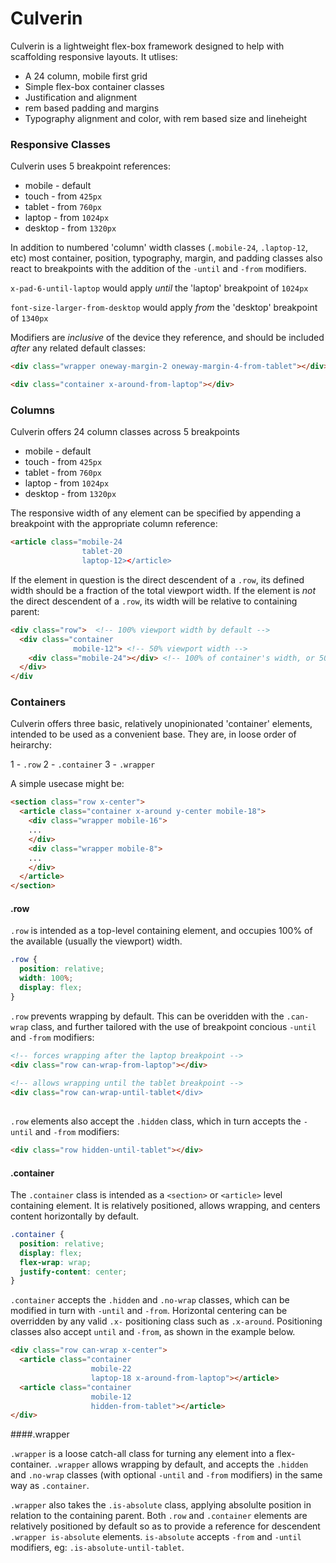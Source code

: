 # Culverin

Culverin is a lightweight flex-box framework designed to help with scaffolding responsive layouts. It utlises:

* A 24 column, mobile first grid 
* Simple flex-box container classes
* Justification and alignment 
* rem based padding and margins
* Typography alignment and color, with rem based size and lineheight 

### Responsive Classes

Culverin uses 5 breakpoint references:

* mobile - default 
* touch - from `425px`
* tablet - from `760px`
* laptop - from `1024px`
* desktop - from `1320px`

In addition to numbered 'column' width classes (`.mobile-24`, `.laptop-12`, etc) most container, position, typography, margin, and padding classes also react to breakpoints with the addition of the `-until` and `-from` modifiers. 

`x-pad-6-until-laptop` would apply _until_ the 'laptop' breakpoint of `1024px`

`font-size-larger-from-desktop` would apply _from_ the 'desktop' breakpoint of `1340px`


Modifiers are _inclusive_ of the device they reference, and should be included _after_ any related default classes:

```html
<div class="wrapper oneway-margin-2 oneway-margin-4-from-tablet"></div>

<div class="container x-around-from-laptop"></div>
```

### Columns

Culverin offers 24 column classes across 5 breakpoints

* mobile - default 
* touch - from `425px`
* tablet - from `760px`
* laptop - from `1024px`
* desktop - from `1320px`

The responsive width of any element can be specified by appending a breakpoint with the appropriate column reference:  

```html
<article class="mobile-24 
                tablet-20
                laptop-12></article>
```

If the element in question is the direct descendent of a `.row`, its defined width should be a fraction of the total viewport width. 
If the element is _not_ the direct descendent of a `.row`, its width will be relative to containing parent:

```html
<div class="row">  <!-- 100% viewport width by default -->
  <div class="container 
              mobile-12"> <!-- 50% viewport width -->
    <div class="mobile-24"></div> <!-- 100% of container's width, or 50% of the viewport -->
  </div> 
</div
```

### Containers

Culverin offers three basic, relatively unopinionated 'container' elements, intended to be used as a convenient base. They are, in loose order of heirarchy:

1 - `.row`
2 - `.container`
3 - `.wrapper`

A simple usecase might be:

```html
<section class="row x-center">
  <article class="container x-around y-center mobile-18">
    <div class="wrapper mobile-16">
    ...
    </div>
    <div class="wrapper mobile-8">
    ...
    </div>
  </article>
</section>
```

#### .row

`.row` is intended as a top-level containing element, and occupies 100% of the available (usually the viewport) width.

```css
.row {
  position: relative;
  width: 100%;
  display: flex;
}
```
`.row` prevents wrapping by default. This can be overidden with the `.can-wrap` class, and further tailored with the use of breakpoint concious `-until` and `-from` modifiers:

```html
<!-- forces wrapping after the laptop breakpoint -->
<div class="row can-wrap-from-laptop"></div>
 
<!-- allows wrapping until the tablet breakpoint -->
<div class="row can-wrap-until-tablet</div>
            
```

`.row` elements also accept the `.hidden` class, which in turn accepts the `-until` and `-from` modifiers:

```html
<div class="row hidden-until-tablet"></div>
```

#### .container

The `.container` class is intended as a `<section>` or `<article>` level containing element. It is relatively positioned, allows wrapping, and centers content horizontally by default.

```css
.container {
  position: relative;
  display: flex;
  flex-wrap: wrap;
  justify-content: center;
}
```

`.container` accepts the `.hidden` and `.no-wrap` classes, which can be modified in turn with `-until` and `-from`. Horizontal centering can be overridden by any valid `.x-` positioning class such as `.x-around`. Positioning classes also accept `until` and `-from`, as shown in the example below.

```html
<div class="row can-wrap x-center">
  <article class="container 
                  mobile-22 
                  laptop-18 x-around-from-laptop"></article>
  <article class="container 
                  mobile-12
                  hidden-from-tablet"></article>
</div>
```

####.wrapper

`.wrapper` is a loose catch-all class for turning any element into a flex-container. `.wrapper` allows wrapping by default, and accepts the `.hidden` and `.no-wrap` classes (with optional `-until` and `-from` modifiers) in the same way as `.container`. 

`.wrapper` also takes the `.is-absolute` class, applying absolulte position in relation to the containing parent. Both `.row` and `.container` elements are relatively positioned by default so as to provide a reference for descendent `.wrapper is-absolute` elements.
`is-absolute` accepts `-from` and `-until` modifiers, eg: `.is-absolute-until-tablet`.










